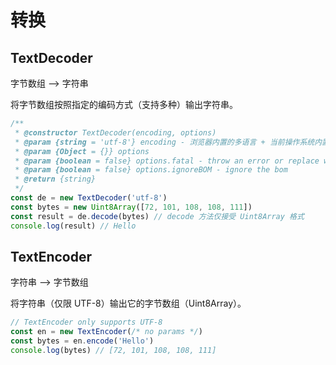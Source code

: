 # 转换

## TextDecoder

字节数组 --> 字符串

将字节数组按照指定的编码方式（支持多种）输出字符串。

```js
/**
 * @constructor TextDecoder(encoding, options)
 * @param {string = 'utf-8'} encoding - 浏览器内置的多语言 + 当前操作系统内置的多语言
 * @param {Object = {}} options
 * @param {boolean = false} options.fatal - throw an error or replace with 0xFFFD when decoding invalid bytes
 * @param {boolean = false} options.ignoreBOM - ignore the bom
 * @return {string}
 */
const de = new TextDecoder('utf-8')
const bytes = new Uint8Array([72, 101, 108, 108, 111])
const result = de.decode(bytes) // decode 方法仅接受 Uint8Array 格式
console.log(result) // Hello
```

## TextEncoder

字符串 --> 字节数组

将字符串（仅限 UTF-8）输出它的字节数组（Uint8Array）。

```js
// TextEncoder only supports UTF-8
const en = new TextEncoder(/* no params */)
const bytes = en.encode('Hello')
console.log(bytes) // [72, 101, 108, 108, 111]
```
